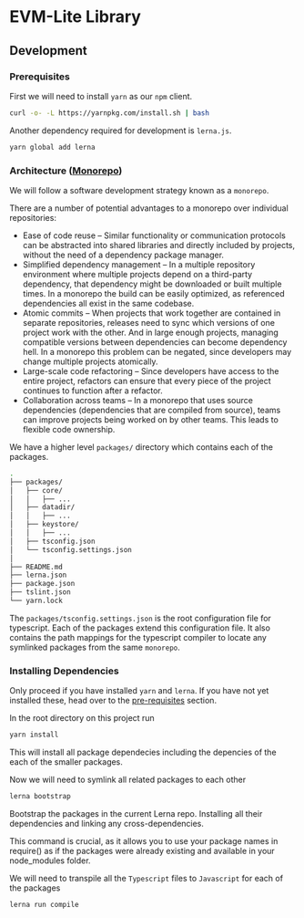 # EVM-Lite Library

## Development

### Prerequisites

First we will need to install `yarn` as our `npm` client.

```bash
curl -o- -L https://yarnpkg.com/install.sh | bash
```

Another dependency required for development is `lerna.js`.

```bash
yarn global add lerna
```

### Architecture ([Monorepo](https://en.wikipedia.org/wiki/Monorepo))

We will follow a software development strategy known as a `monorepo`.

There are a number of potential advantages to a monorepo over individual repositories:

-   Ease of code reuse – Similar functionality or communication protocols can be abstracted into shared libraries and directly included by projects, without the need of a dependency package manager.
-   Simplified dependency management – In a multiple repository environment where multiple projects depend on a third-party dependency, that dependency might be downloaded or built multiple times. In a monorepo the build can be easily optimized, as referenced dependencies all exist in the same codebase.
-   Atomic commits – When projects that work together are contained in separate repositories, releases need to sync which versions of one project work with the other. And in large enough projects, managing compatible versions between dependencies can become dependency hell. In a monorepo this problem can be negated, since developers may change multiple projects atomically.
-   Large-scale code refactoring – Since developers have access to the entire project, refactors can ensure that every piece of the project continues to function after a refactor.
-   Collaboration across teams – In a monorepo that uses source dependencies (dependencies that are compiled from source), teams can improve projects being worked on by other teams. This leads to flexible code ownership.

We have a higher level `packages/` directory which contains each of the packages.

```bash
.
├── packages/
│   ├── core/
│   │   ├── ...
│   ├── datadir/
│   │   ├── ...
│   ├── keystore/
│   │   ├── ...
│   ├── tsconfig.json
│   └── tsconfig.settings.json
│
├── README.md
├── lerna.json
├── package.json
├── tslint.json
└── yarn.lock
```

The `packages/tsconfig.settings.json` is the root configuration file for typescript. Each of the packages extend this configuration file. It also contains the path mappings for the typescript compiler to locate any symlinked packages from the same `monorepo`.

### Installing Dependencies

Only proceed if you have installed `yarn` and `lerna`. If you have not yet installed these, head over to the [pre-requisites](#Prerequisites) section.

In the root directory on this project run

```bash
yarn install
```

This will install all package dependecies including the depencies of the each of the smaller packages.

Now we will need to symlink all related packages to each other

```bash
lerna bootstrap
```

Bootstrap the packages in the current Lerna repo. Installing all their dependencies and linking any cross-dependencies.

This command is crucial, as it allows you to use your package names in require() as if the packages were already existing and available in your node_modules folder.

We will need to transpile all the `Typescript` files to `Javascript` for each of the packages

```bash
lerna run compile
```
